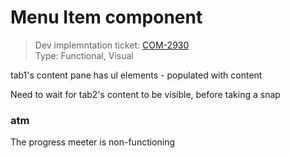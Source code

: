 # Menu Item component
> Dev implemntation ticket: [COM-2930](https://everfi.atlassian.net/browse/COM-2930)    
Type: Functional, Visual  

<!-- include: cypress/integration/menuItem.js -->

tab1's content pane has ul elements - populated with content



Need to wait for tab2's content to be visible, before taking a snap

### atm

The progress meeter is non-functioning

<!-- /include: cypress/integration/menuItem.js -->